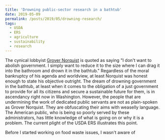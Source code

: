 ```yaml
---
title: 'Drowning public-sector research in a bathtub'
date: 2019-05-09
permalink: /posts/2019/05/drowning-research/
tags:
  - USDA
  - ERS
  - agriculture
  - sustainability
  - research
---
```


The cynical lobbyist [Grover Norquist](https://en.wikiquote.org/Grover_Norquist) is quoted as saying "I don't want to abolish government. I simply want to reduce it to the size where I can drag it into the bathroom and drown it in the bathtub." <!--break--> Regardless of the moral bankruptcy of his agenda and worldview, at least Norquist was honest enough to state his objective outright. The dream of drowning government in the bathtub, at least when it comes to the obligation of a just government to provide for all its citizens and secure a sustainable future for them, is in ascendancy right now in Washington. However, the people that are undermining the work of dedicated public servants are not as plain-spoken as Grover Norquist. They are obfuscating their aims with weaselly language. The American public, who is being so poorly served by these administrators, has little knowledge of what is going on or why it is a problem. The current plight of the USDA ERS illustrates this point. 

Before I started working on food waste issues, I wasn't aware of    